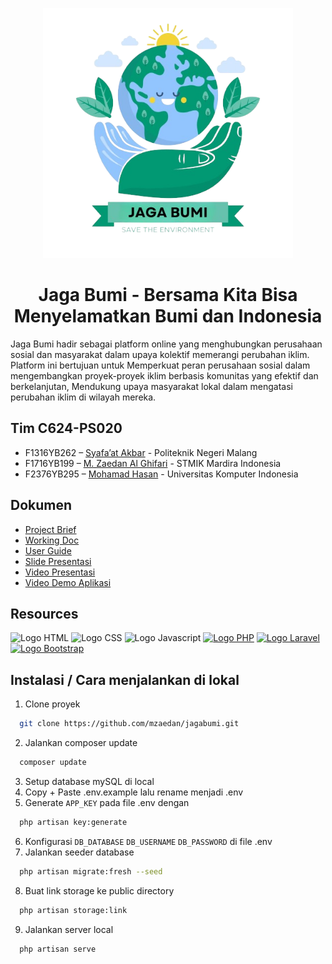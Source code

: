 <p align="center"><a href="https://jagabumi.masuk.id/" target="_blank"><img src="https://github.com/mzaedan/jagabumi/blob/master/public/images/logo.png" width="400" alt="Jaga Bumi Logo"></a></p>

<h1 align="center"><b>Jaga Bumi - Bersama Kita Bisa Menyelamatkan Bumi dan Indonesia</b></h1>

Jaga Bumi hadir sebagai platform online yang menghubungkan perusahaan sosial dan masyarakat dalam upaya kolektif memerangi perubahan iklim. Platform ini bertujuan untuk Memperkuat peran perusahaan sosial dalam mengembangkan proyek-proyek iklim berbasis komunitas yang efektif dan berkelanjutan, Mendukung upaya masyarakat lokal dalam mengatasi perubahan iklim di wilayah mereka.

## Tim C624-PS020

- F1316YB262 – [Syafa’at Akbar](https://github.com/SyafaatAkbar123) - Politeknik Negeri Malang
- F1716YB199 – [M. Zaedan Al Ghifari](https://github.com/mzaedan) - STMIK Mardira Indonesia
- F2376YB295  – [Mohamad Hasan](https://github.com/MuhammadHasan3 ) - Universitas Komputer Indonesia


## Dokumen
- [Project Brief](https://docs.google.com/document/d/1BKAL7HBaoyeZ4x-YyRIY379EO1ukGdF32pBLJCuAbKM/edit?usp=sharing)
- [Working Doc](https://docs.google.com/document/d/1su4x1RqE7LkzMH5yu8X3ChkuGQpmPAoUumzToc_4E7s/edit)
- [User Guide](https://docs.google.com/document/d/1ogVoFdZ728NlvFcpasqjhgFSZlWBaPznjKBFcr45knk/edit?usp=sharing )
- [Slide Presentasi](https://docs.google.com/presentation/d/1wvEeG14pleMrxyj1Rg3x_d3xvbwXfz6rTbo4PCXG60E/edit?usp=sharing )
- [Video Presentasi](https://youtu.be/oaDmvAjFuJ8)
- [Video Demo Aplikasi](https://youtu.be/N7kCYcRSQg0)

## Resources
<span><img src="https://upload.wikimedia.org/wikipedia/commons/thumb/6/61/HTML5_logo_and_wordmark.svg/768px-HTML5_logo_and_wordmark.svg.png" width="150" alt="Logo HTML"></span>
<span>
    <img src="https://upload.wikimedia.org/wikipedia/commons/thumb/6/62/CSS3_logo.svg/512px-CSS3_logo.svg.png" width="150" alt="Logo CSS">
</span>
<span><img src="https://upload.wikimedia.org/wikipedia/commons/thumb/9/99/Unofficial_JavaScript_logo_2.svg/1200px-Unofficial_JavaScript_logo_2.svg.png" width="150" alt="Logo Javascript"></span>
<a href="https://www.php.net/" target="_blank"><img src="https://upload.wikimedia.org/wikipedia/commons/thumb/2/27/PHP-logo.svg/2560px-PHP-logo.svg.png" width="150" alt="Logo PHP"></a>
<a href="https://laravel.com/" target="_blank"><img src="https://upload.wikimedia.org/wikipedia/commons/thumb/9/9a/Laravel.svg/1969px-Laravel.svg.png" width="150" alt="Logo Laravel"></a>
<a href="https://getbootstrap.com/" target="_blank">
    <img src="https://upload.wikimedia.org/wikipedia/commons/thumb/b/b2/Bootstrap_logo.svg/512px-Bootstrap_logo.svg.png" width="150" alt="Logo Bootstrap">
</a>

## Instalasi / Cara menjalankan di lokal
1. Clone proyek
```bash
  git clone https://github.com/mzaedan/jagabumi.git
```
2. Jalankan composer update
```bash
  composer update
```
3. Setup database mySQL di local
4. Copy + Paste .env.example lalu rename menjadi .env
5. Generate `APP_KEY` pada file .env dengan
```bash
  php artisan key:generate
```
6. Konfigurasi `DB_DATABASE` `DB_USERNAME` `DB_PASSWORD` di file .env
7. Jalankan seeder database
```bash
  php artisan migrate:fresh --seed
```
8. Buat link storage ke public directory
```bash
  php artisan storage:link
```
9. Jalankan server local
```bash
  php artisan serve
```
